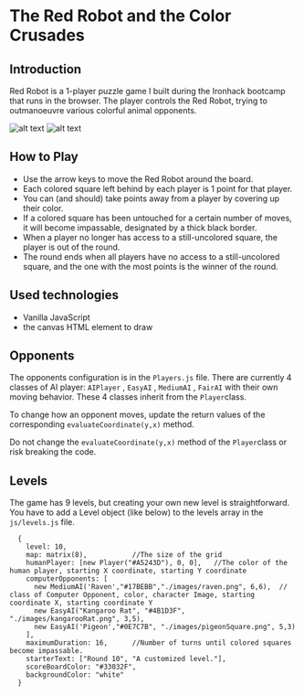 # The Red Robot and the Color Crusades
## Introduction

Red Robot is a 1-player puzzle game I built during the Ironhack bootcamp that runs in the browser. The player controls the Red Robot, trying to outmanoeuvre various colorful animal opponents. 

![alt text](https://user-images.githubusercontent.com/24706154/52619615-6a080180-2ea2-11e9-938c-afc45dd4ef92.png "Red Robot") ![alt text](https://user-images.githubusercontent.com/24706154/52620665-75106100-2ea5-11e9-9478-0510ea02b360.png "Red Robot")


## How to Play
- Use the arrow keys to move the Red Robot around the board. 
- Each colored square left behind by each player is 1 point for that player.
- You can (and should) take points away from a player by covering up their color.
- If a colored square has been untouched for a certain number of moves, it will become impassable, designated by a thick black border.
- When a player no longer has access to a still-uncolored square, the player is out of the round.
- The round ends when all players have no access to a still-uncolored square, and the one with the most points is the winner of the round.

## Used technologies
- Vanilla JavaScript
- the canvas HTML element to draw


## Opponents

The opponents configuration is in the `Players.js` file. There are currently 4 classes of AI player: `AIPlayer` , `EasyAI` , `MediumAI` , `FairAI` with their own moving behavior. These 4 classes inherit from the `Player`class. 

To change how an opponent moves, update the return values of the corresponding `evaluateCoordinate(y,x)` method. 

Do not change the `evaluateCoordinate(y,x)` method of the `Player`class or risk breaking the code. 


## Levels

The game has 9 levels, but creating your own new level is straightforward. You have to add a Level object (like below) to the levels array in the `js/levels.js` file. 

``````
  {
    level: 10,
    map: matrix(8),           //The size of the grid
    humanPlayer: [new Player("#A5243D"), 0, 0],   //The color of the human player, starting X coordinate, starting Y coordinate
    computerOpponents: [
      new MediumAI('Raven',"#17BEBB","./images/raven.png", 6,6),  // class of Computer Opponent, color, character Image, starting coordinate X, starting coordinate Y
      new EasyAI("Kangaroo Rat", "#4B1D3F", "./images/kangarooRat.png", 3,5),
      new EasyAI('Pigeon',"#0E7C7B", "./images/pigeonSquare.png", 5,3)
    ],
    maximumDuration: 16,      //Number of turns until colored squares become impassable.
    starterText: ["Round 10", "A customized level."],
    scoreBoardColor: "#33032F",
    backgroundColor: "white"
  }
``````

